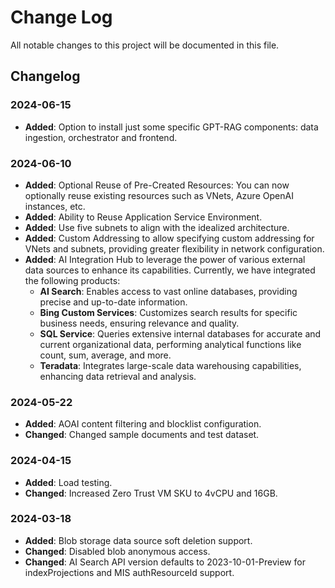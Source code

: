 
# Change Log
All notable changes to this project will be documented in this file.
 
## Changelog

### 2024-06-15
- **Added**: Option to install just some specific GPT-RAG components: data ingestion, orchestrator and frontend.

### 2024-06-10
- **Added**: Optional Reuse of Pre-Created Resources: You can now optionally reuse existing resources such as VNets, Azure OpenAI instances, etc.
- **Added**: Ability to Reuse Application Service Environment.
- **Added**: Use five subnets to align with the idealized architecture.
- **Added**: Custom Addressing to allow specifying custom addressing for VNets and subnets, providing greater flexibility in network configuration.
- **Added**: AI Integration Hub to leverage the power of various external data sources to enhance its capabilities. Currently, we have integrated the following products:
    - **AI Search**: Enables access to vast online databases, providing precise and up-to-date information.
    - **Bing Custom Services**: Customizes search results for specific business needs, ensuring relevance and quality.
    - **SQL Service**: Queries extensive internal databases for accurate and current organizational data, performing analytical functions like count, sum, average, and more.
    - **Teradata**: Integrates large-scale data warehousing capabilities, enhancing data retrieval and analysis.

### 2024-05-22
- **Added**: AOAI content filtering and blocklist configuration.
- **Changed**: Changed sample documents and test dataset.

### 2024-04-15
- **Added**: Load testing.
- **Changed**: Increased Zero Trust VM SKU to 4vCPU and 16GB.

### 2024-03-18
- **Added**: Blob storage data source soft deletion support.
- **Changed**: Disabled blob anonymous access.
- **Changed**: AI Search API version defaults to 2023-10-01-Preview for indexProjections and MIS authResourceId support.